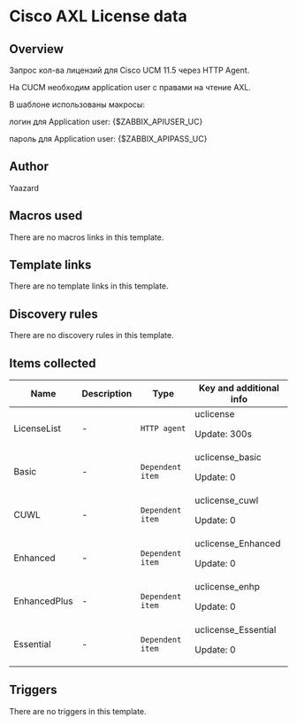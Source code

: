 # Cisco AXL License data

## Overview

Запрос кол-ва лицензий для Cisco UCM 11.5 через HTTP Agent.


 


На CUCM необходим application user с правами на чтение AXL.


В шаблоне использованы макросы:


логин для Application user: {$ZABBIX\_APIUSER\_UC}


пароль для Application user: {$ZABBIX\_APIPASS\_UC}


 


 


 

## Author

Yaazard

## Macros used

There are no macros links in this template.

## Template links

There are no template links in this template.

## Discovery rules

There are no discovery rules in this template.

## Items collected

|Name|Description|Type|Key and additional info|
|----|-----------|----|----|
|LicenseList|<p>-</p>|`HTTP agent`|uclicense<p>Update: 300s</p>|
|Basic|<p>-</p>|`Dependent item`|uclicense_basic<p>Update: 0</p>|
|CUWL|<p>-</p>|`Dependent item`|uclicense_cuwl<p>Update: 0</p>|
|Enhanced|<p>-</p>|`Dependent item`|uclicense_Enhanced<p>Update: 0</p>|
|EnhancedPlus|<p>-</p>|`Dependent item`|uclicense_enhp<p>Update: 0</p>|
|Essential|<p>-</p>|`Dependent item`|uclicense_Essential<p>Update: 0</p>|
## Triggers

There are no triggers in this template.


